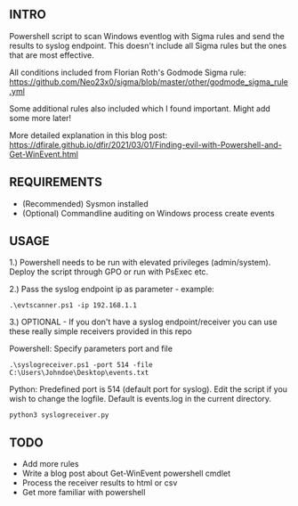 ## INTRO

Powershell script to scan Windows eventlog with Sigma rules and send the results to syslog endpoint. This doesn't include all Sigma rules but the ones that are most effective.

All conditions included from Florian Roth's Godmode Sigma rule: https://github.com/Neo23x0/sigma/blob/master/other/godmode_sigma_rule.yml

Some additional rules also included which I found important. Might add some more later!

More detailed explanation in this blog post: https://dfirale.github.io/dfir/2021/03/01/Finding-evil-with-Powershell-and-Get-WinEvent.html

## REQUIREMENTS

- (Recommended) Sysmon installed
- (Optional) Commandline auditing on Windows process create events

## USAGE

1.) Powershell needs to be run with elevated privileges (admin/system). Deploy the script through GPO or run with PsExec etc. 

2.) Pass the syslog endpoint ip as parameter - example: 
```
.\evtscanner.ps1 -ip 192.168.1.1
```

3.) OPTIONAL - If you don't have a syslog endpoint/receiver you can use these really simple receivers provided in this repo

Powershell: Specify parameters port and file
```
.\syslogreceiver.ps1 -port 514 -file C:\Users\Johndoe\Desktop\events.txt
```
Python: Predefined port is 514 (default port for syslog). Edit the script if you wish to change the logfile. Default is events.log in the current directory. 
```
python3 syslogreceiver.py
```
## TODO

- Add more rules
- Write a blog post about Get-WinEvent powershell cmdlet
- Process the receiver results to html or csv
- Get more familiar with powershell
